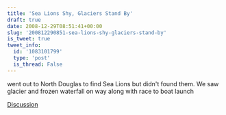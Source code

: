 ```yaml
---
title: 'Sea Lions Shy, Glaciers Stand By'
draft: true
date: 2008-12-29T08:51:41+00:00
slug: '200812290851-sea-lions-shy-glaciers-stand-by'
is_tweet: true
tweet_info:
  id: '1083101799'
  type: 'post'
  is_thread: False
---
```




went out to North Douglas to find Sea Lions but didn't found them. We saw glacier and frozen waterfall on way along with race to boat launch

[Discussion](https://x.com/sytelus/status/1083101799)
